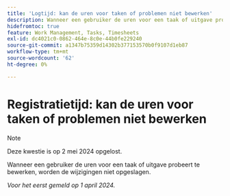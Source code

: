 ```yaml
---
title: 'Logtijd: kan de uren voor taken of problemen niet bewerken'
description: Wanneer een gebruiker de uren voor een taak of uitgave probeert te bewerken, worden de wijzigingen niet opgeslagen.
hidefromtoc: true
feature: Work Management, Tasks, Timesheets
exl-id: dc4021c0-0862-464e-8c0e-44b0fe229240
source-git-commit: a1347b75359d14302b377153570b0f9107d1eb87
workflow-type: tm+mt
source-wordcount: '62'
ht-degree: 0%

---
```


# Registratietijd: kan de uren voor taken of problemen niet bewerken

>[!NOTE]
>
>Deze kwestie is op 2 mei 2024 opgelost.

Wanneer een gebruiker de uren voor een taak of uitgave probeert te bewerken, worden de wijzigingen niet opgeslagen.

_Voor het eerst gemeld op 1 april 2024._

